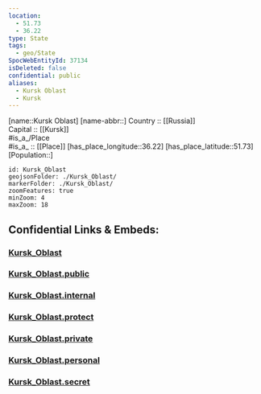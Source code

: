 ```yaml
---
location:
  - 51.73
  - 36.22
type: State
tags:
  - geo/State
SpocWebEntityId: 37134
isDeleted: false
confidential: public
aliases:
  - Kursk Oblast
  - Kursk 
---
```

[name::Kursk Oblast] 
[name-abbr::] 
Country :: [[Russia]]  
Capital :: [[Kursk]]  
#is_a_/Place  
#is_a_ :: [[Place]] 
[has_place_longitude::36.22] 
[has_place_latitude::51.73] 
[Population::] 



```leaflet
id: Kursk_Oblast
geojsonFolder: ./Kursk_Oblast/
markerFolder: ./Kursk_Oblast/
zoomFeatures: true 
minZoom: 4 
maxZoom: 18
```


## Confidential Links & Embeds: 

### [Kursk_Oblast](/_Standards/Earth/Continent/Europe/Europe~East/Russia/Russia~Central/Kursk_Oblast.md) 

### [Kursk_Oblast.public](/_public/Earth/Continent/Europe/Europe~East/Russia/Russia~Central/Kursk_Oblast.public.md) 

### [Kursk_Oblast.internal](/_internal/Earth/Continent/Europe/Europe~East/Russia/Russia~Central/Kursk_Oblast.internal.md) 

### [Kursk_Oblast.protect](/_protect/Earth/Continent/Europe/Europe~East/Russia/Russia~Central/Kursk_Oblast.protect.md) 

### [Kursk_Oblast.private](/_private/Earth/Continent/Europe/Europe~East/Russia/Russia~Central/Kursk_Oblast.private.md) 

### [Kursk_Oblast.personal](/_personal/Earth/Continent/Europe/Europe~East/Russia/Russia~Central/Kursk_Oblast.personal.md) 

### [Kursk_Oblast.secret](/_secret/Earth/Continent/Europe/Europe~East/Russia/Russia~Central/Kursk_Oblast.secret.md)

